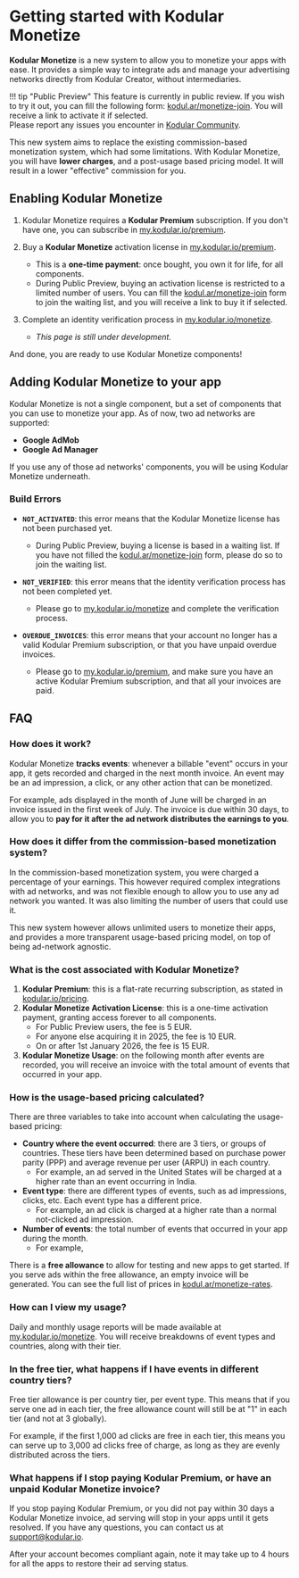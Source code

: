 # Getting started with Kodular Monetize

**Kodular Monetize** is a new system to allow you to monetize your apps with ease. It provides a simple way to 
integrate ads and manage your advertising networks directly from Kodular Creator, without intermediaries.

!!! tip "Public Preview"
    This feature is currently in public review. If you wish to try it out, you can fill the following form: [kodul.ar/monetize-join](https://kodul.ar/monetize-join).
    You will receive a link to activate it if selected.  
    Please report any issues you encounter in [Kodular Community](https://community.kodular.io/).

This new system aims to replace the existing commission-based monetization system, which had some limitations. With
Kodular Monetize, you will have **lower charges**, and a post-usage based pricing model. It will result in a lower
"effective" commission for you.

## Enabling Kodular Monetize

1. Kodular Monetize requires a **Kodular Premium** subscription. If you don't have one, you can subscribe in [my.kodular.io/premium](https://my.kodular.io/premium).

2. Buy a **Kodular Monetize** activation license in [my.kodular.io/premium](https://my.kodular.io/premium).
    * This is a **one-time payment**: once bought, you own it for life, for all components.
    * During Public Preview, buying an activation license is restricted to a limited number of users. You can fill the
      [kodul.ar/monetize-join](https://kodul.ar/monetize-join) form to join the waiting list, and you will receive a
      link to buy it if selected.

3. Complete an identity verification process in [my.kodular.io/monetize](https://my.kodular.io/monetize).
    * _This page is still under development._

And done, you are ready to use Kodular Monetize components!

## Adding Kodular Monetize to your app

Kodular Monetize is not a single component, but a set of components that you can use to monetize your app. As of now,
two ad networks are supported:

* **Google AdMob**
* **Google Ad Manager**

If you use any of those ad networks' components, you will be using Kodular Monetize underneath.

### Build Errors

* **`NOT_ACTIVATED`**: this error means that the Kodular Monetize license has not been purchased yet.
    * During Public Preview, buying a license is based in a waiting list. If you have not filled the
      [kodul.ar/monetize-join](https://kodul.ar/monetize-join) form, please do so to join the waiting list.

* **`NOT_VERIFIED`**: this error means that the identity verification process has not been completed yet.
    * Please go to [my.kodular.io/monetize](https://my.kodular.io/monetize) and complete the verification process.

* **`OVERDUE_INVOICES`**: this error means that your account no longer has a valid Kodular Premium subscription, or that
  you have unpaid overdue invoices.
    * Please go to [my.kodular.io/premium](https://my.kodular.io/premium), and make sure you have an active
      Kodular Premium subscription, and that all your invoices are paid.

## FAQ

### How does it work?

Kodular Monetize **tracks events**: whenever a billable "event" occurs in your app, it gets recorded and charged in the
next month invoice. An event may be an ad impression, a click, or any other action that can be monetized.

For example, ads displayed in the month of June will be charged in an invoice issued in the first week of July. The
invoice is due within 30 days, to allow you to **pay for it after the ad network distributes the earnings to you**.

### How does it differ from the commission-based monetization system?

In the commission-based monetization system, you were charged a percentage of your earnings. This however required
complex integrations with ad networks, and was not flexible enough to allow you to use any ad network you wanted. It
was also limiting the number of users that could use it.

This new system however allows unlimited users to monetize their apps, and provides a more transparent usage-based
pricing model, on top of being ad-network agnostic.

### What is the cost associated with Kodular Monetize?

1. **Kodular Premium**: this is a flat-rate recurring subscription, as stated in [kodular.io/pricing](https://kodular.io/pricing).
2. **Kodular Monetize Activation License**: this is a one-time activation payment, granting access forever to all
  components.
    * For Public Preview users, the fee is 5 EUR.
    * For anyone else acquiring it in 2025, the fee is 10 EUR.
    * On or after 1st January 2026, the fee is 15 EUR.
3. **Kodular Monetize Usage**: on the following month after events are recorded, you will receive an invoice with the
   total amount of events that occurred in your app.

### How is the usage-based pricing calculated?

There are three variables to take into account when calculating the usage-based pricing:

* **Country where the event occurred**: there are 3 tiers, or groups of countries. These tiers have been determined
  based on purchase power parity (PPP) and average revenue per user (ARPU) in each country.
    * For example, an ad served in the United States will be charged at a higher rate than an event occurring in India.
* **Event type**: there are different types of events, such as ad impressions, clicks, etc. Each event type has a
  different price.
    * For example, an ad click is charged at a higher rate than a normal not-clicked ad impression.
* **Number of events**: the total number of events that occurred in your app during the month.
    * For example, 

There is a **free allowance** to allow for testing and new apps to get started. If you serve ads within the free
allowance, an empty invoice will be generated.
You can see the full list of prices in [kodul.ar/monetize-rates](https://kodul.ar/monetize-rates).

### How can I view my usage?

Daily and monthly usage reports will be made available at [my.kodular.io/monetize](https://my.kodular.io/monetize). You
will receive breakdowns of event types and countries, along with their tier.

### In the free tier, what happens if I have events in different country tiers?

Free tier allowance is per country tier, per event type. This means that if you serve one ad in each tier, the free
allowance count will still be at "1" in each tier (and not at 3 globally).

For example, if the first 1,000 ad clicks are free in each tier, this means you can serve up to 3,000 ad clicks free
of charge, as long as they are evenly distributed across the tiers.

### What happens if I stop paying Kodular Premium, or have an unpaid Kodular Monetize invoice?

If you stop paying Kodular Premium, or you did not pay within 30 days a Kodular Monetize invoice, ad serving will stop
in your apps until it gets resolved. If you have any questions, you can contact us at
[support@kodular.io](mailto:support@kodular.io).

After your account becomes compliant again, note it may take up to 4 hours for all the apps to restore their ad serving
status.
